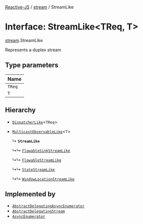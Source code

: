 [Reactive-JS](../README.md) / [stream](../modules/stream.md) / StreamLike

# Interface: StreamLike<TReq, T\>

[stream](../modules/stream.md).StreamLike

Represents a duplex stream

## Type parameters

| Name |
| :------ |
| `TReq` |
| `T` |

## Hierarchy

- [`DispatcherLike`](dispatcher.DispatcherLike.md)<`TReq`\>

- [`MulticastObservableLike`](observable.MulticastObservableLike.md)<`T`\>

  ↳ **`StreamLike`**

  ↳↳ [`FlowableSinkStreamLike`](flowable.FlowableSinkStreamLike.md)

  ↳↳ [`FlowableStreamLike`](flowable.FlowableStreamLike.md)

  ↳↳ [`StateStreamLike`](streamable.StateStreamLike.md)

  ↳↳ [`WindowLocationStreamLike`](web.WindowLocationStreamLike.md)

## Implemented by

- [`AbstractDelegatingAsyncEnumerator`](../classes/asyncEnumerator.AbstractDelegatingAsyncEnumerator.md)
- [`AbstractDelegatingStream`](../classes/stream.AbstractDelegatingStream.md)
- [`AsyncEnumerator`](../classes/asyncEnumerator.AsyncEnumerator.md)
